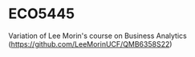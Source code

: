 # ECO5445
Variation of Lee Morin's course on Business Analytics (https://github.com/LeeMorinUCF/QMB6358S22)
